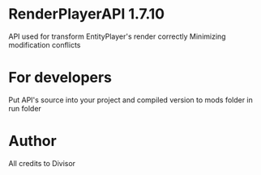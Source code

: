 # RenderPlayerAPI 1.7.10
API used for transform EntityPlayer's render correctly
Minimizing modification conflicts

# For developers
Put API's source into your project and compiled version to mods folder in run folder

# Author
All credits to Divisor